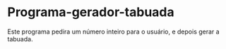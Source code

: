 # Programa-gerador-tabuada
Este programa pedira um número inteiro para o usuário, e depois gerar a tabuada.
